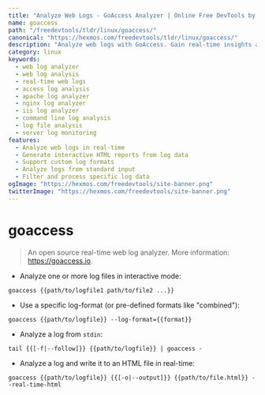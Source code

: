 ```yaml
---
title: "Analyze Web Logs - GoAccess Analyzer | Online Free DevTools by Hexmos"
name: goaccess
path: "/freedevtools/tldr/linux/goaccess/"
canonical: "https://hexmos.com/freedevtools/tldr/linux/goaccess/"
description: "Analyze web logs with GoAccess. Gain real-time insights and generate comprehensive reports from web server log files. Free online tool, no registration required."
category: linux
keywords:
  - web log analyzer
  - web log analysis
  - real-time web logs
  - access log analysis
  - apache log analyzer
  - nginx log analyzer
  - iis log analyzer
  - command line log analysis
  - log file analysis
  - server log monitoring
features:
  - Analyze web logs in real-time
  - Generate interactive HTML reports from log data
  - Support custom log formats
  - Analyze logs from standard input
  - Filter and process specific log data
ogImage: "https://hexmos.com/freedevtools/site-banner.png"
twitterImage: "https://hexmos.com/freedevtools/site-banner.png"
---
```


# goaccess

> An open source real-time web log analyzer.
> More information: <https://goaccess.io>.

- Analyze one or more log files in interactive mode:

`goaccess {{path/to/logfile1 path/to/file2 ...}}`

- Use a specific log-format (or pre-defined formats like "combined"):

`goaccess {{path/to/logfile}} --log-format={{format}}`

- Analyze a log from `stdin`:

`tail {{[-f|--follow]}} {{path/to/logfile}} | goaccess -`

- Analyze a log and write it to an HTML file in real-time:

`goaccess {{path/to/logfile}} {{[-o|--output]}} {{path/to/file.html}} --real-time-html`
